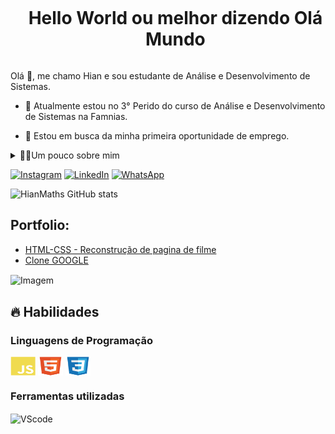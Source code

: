 <!--título-->
<div id="user-content-toc">
  <ul align="center">
    <summary><h1 style="display: inline-block">Hello World ou melhor dizendo Olá Mundo</h1></summary>
</div>

<!-- Presentation -->
<p>
  Olá 👋, me chamo Hian e sou estudante de Análise e Desenvolvimento de Sistemas.

  - 🌱 Atualmente estou no 3° Perido do curso de Análise e Desenvolvimento de Sistemas na Famnias.

  - 🔭 Estou em busca da minha primeira oportunidade de emprego.
</p>

<!-- Dropdown -->
<details>
  <summary>👨‍💻Um pouco sobre mim</summary>

  - 💬 Tenho 21 anos, e sou apaixonado por resolver problemas por meio da tecnologia. Busco constantemente aprender e aplicar conceitos inovadores para contribuir para um mundo mais eficiente e conectado.

  - ⚡ Gosto de ler mangas e quadrinhos variados, sempre que posso estudo novas linguagens de programação e novos meios a serem implementados em meus projetos. \o/
</details>

<!-- Links -->
[![Instagram](https://img.shields.io/badge/Instagram-E4405F?style=for-the-badge&logo=instagram&logoColor=white)](https://instagram.com/hian_maths?igshid=YTQwZjQ0NmI0OA==)
[![LinkedIn](https://img.shields.io/badge/LinkedIn-0077B5?style=for-the-badge&logo=linkedin&logoColor=white)](https://www.linkedin.com/in/hian-matheus/)
[![WhatsApp](	https://img.shields.io/badge/WhatsApp-25D366?style=for-the-badge&logo=whatsapp&logoColor=white)](https://api.whatsapp.com/send?phone=5532998284255&text=Ol%C3%A1%20Hian)

<!-- GithubStats -->
![HianMaths GitHub stats](https://github-readme-stats.vercel.app/api?username=HianMaths&show_icons=true&theme=gotham)

<!-- Portfolio -->
## Portfolio:
- [HTML-CSS - Reconstrução de pagina de filme](https://github.com/HianMaths/FILME-RESGATE-RECONSTRUCAO-PAPGINA)
- [Clone GOOGLE](https://github.com/HianMaths/Clone-GOOGLE)

<!-- GIF -->
<p align="left">
  <img align="center" src="https://github.com/VariableBee/VariableBee/assets/77739311/4e9f41af-6b57-49a7-b15a-74322e96b4d7" alt="Imagem">
</p>

## 🔥 Habilidades
<!-- Skills: Programming Languages -->
  <div style="flex-basis: 48%;">
    <h3>Linguagens de Programação</h3>
    <img align="center" alt="Js" height="30" width="40" src="https://raw.githubusercontent.com/devicons/devicon/master/icons/javascript/javascript-plain.svg">
    <img align="center" alt="HTML" height="30" width="40" src="https://raw.githubusercontent.com/devicons/devicon/master/icons/html5/html5-original.svg">
    <img align="center" alt="CSS" height="30" width="40" src="https://raw.githubusercontent.com/devicons/devicon/master/icons/css3/css3-original.svg">
  </div>
  
  <!-- Skills: Tools & Frameworks -->
  <div style="flex-basis: 48%;">
    <h3>Ferramentas utilizadas</h3>
    <img align="center" alt="VScode" height="30" width="40" src="https://cdn.jsdelivr.net/gh/devicons/devicon/icons/vscode/vscode-original.svg">
  </div>

